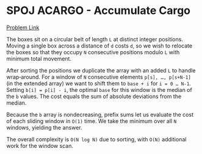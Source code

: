 # SPOJ ACARGO - Accumulate Cargo

[Problem Link](https://www.spoj.com/problems/ACARGO/)

The boxes sit on a circular belt of length `L` at distinct integer
positions. Moving a single box across a distance of `d` costs `d`, so we
wish to relocate the boxes so that they occupy `N` consecutive positions
modulo `L` with minimum total movement.

After sorting the positions we duplicate the array with an added `L` to
handle wrap‑around. For a window of `N` consecutive elements
`p[s], …, p[s+N-1]` (in the extended array) we want to shift them to
`base + i` for `i = 0 … N-1`. Setting `b[i] = p[i] - i`, the optimal
`base` for this window is the median of the `b` values. The cost equals
the sum of absolute deviations from the median.

Because the `b` array is nondecreasing, prefix sums let us evaluate the
cost of each sliding window in `O(1)` time. We take the minimum over all
`N` windows, yielding the answer.

The overall complexity is `O(N log N)` due to sorting, with `O(N)`
additional work for the window scan.
